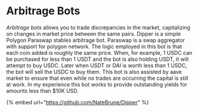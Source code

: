 # Arbitrage Bots

_Arbitrage bots_ allows you to trade discrepancies in the market, capitalizing on changes in market price between the same pairs. Dipper is a simple Polygon Paraswap stables arbitrage bot. Paraswap is a swap aggregator with support for polygon network. The logic employed in this bot is that each coin added is roughly the same price. When, for example, 1 USDC can be purchased for less than 1 USDT and the bot is also holding USDT, it will attempt to buy USDC. Later when USDT or DAI is worth less than 1 USDC, the bot will sell the USDC to buy them. This bot is also assisted by aave market to ensure that even while no trades are occurring the capital is still at work. In my experience this bot works to provide outstanding yields for amounts less than $10K USD.

{% embed url="https://github.com/NateBrune/Dipper" %}
